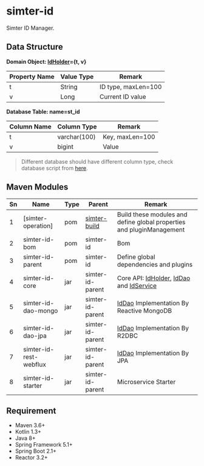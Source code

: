 # simter-id

Simter ID Manager.

## Data Structure

**Domain Object: [IdHolder]={t, v}**

| Property Name | Value Type | Remark              |
|---------------|------------|---------------------|
| t             | String     | ID type, maxLen=100 |
| v             | Long       | Current ID value    |

[IdHolder]: ./simter-id-data/src/main/kotlin/tech/simter/id/po/IdHolder.kt

**Database Table: name=st_id**

| Column Name | Column Type  | Remark          |
|-------------|--------------|-----------------|
| t           | varchar(100) | Key, maxLen=100 |
| v           | bigint       | Value           |

> Different database should have different column type, check database script from [here](./simter-id-data/src/main/resources/tech/simter/id/sql).

## Maven Modules

| Sn | Name                   | Type | Parent           | Remark
|----|------------------------|------|------------------|--------
| 1  | [simter-operation]     | pom  | [simter-build]   | Build these modules and define global properties and pluginManagement
| 2  | simter-id-bom          | pom  | simter-id        | Bom
| 3  | simter-id-parent       | pom  | simter-id        | Define global dependencies and plugins
| 4  | simter-id-core         | jar  | simter-id-parent | Core API: [IdHolder], [IdDao] and [IdService]
| 5  | simter-id-dao-mongo    | jar  | simter-id-parent | [IdDao] Implementation By Reactive MongoDB
| 6  | simter-id-dao-jpa      | jar  | simter-id-parent | [IdDao] Implementation By R2DBC
| 7  | simter-id-rest-webflux | jar  | simter-id-parent | [IdDao] Implementation By JPA
| 8  | simter-id-starter      | jar  | simter-id-parent | Microservice Starter

## Requirement

- Maven 3.6+
- Kotlin 1.3+
- Java 8+
- Spring Framework 5.1+
- Spring Boot 2.1+
- Reactor 3.2+


[simter-build]: https://github.com/simter/simter-build
[simter-id]: https://github.com/simter/simter-id
[IdHolder]: https://github.com/simter/simter-id/blob/master/simter-id-core/src/main/kotlin/tech/simter/id/core/IdHolder.kt
[IdDao]: https://github.com/simter/simter-id/blob/master/simter-id-core/src/main/kotlin/tech/simter/id/core/IdDao.kt
[IdService]: https://github.com/simter/simter-id/blob/master/simter-id-core/src/main/kotlin/tech/simter/id/core/IdService.kt
[Rest API]: ./docs/rest-api.md
